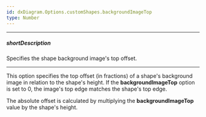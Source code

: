 ```yaml
---
id: dxDiagram.Options.customShapes.backgroundImageTop
type: Number
---
```

---
##### shortDescription
Specifies the shape background image's top offset.

---
This option specifies the top offset (in fractions) of a shape's background image in relation to the shape's height. If the **backgroundImageTop** option is set to 0, the image's top edge matches the shape's top edge.

The absolute offset is calculated by multiplying the **backgroundImageTop** value by the shape's height.

